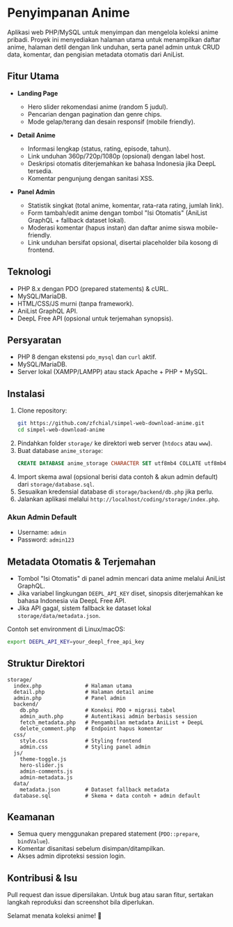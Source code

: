 # Penyimpanan Anime

Aplikasi web PHP/MySQL untuk menyimpan dan mengelola koleksi anime pribadi. Proyek ini menyediakan halaman utama untuk menampilkan daftar anime, halaman detil dengan link unduhan, serta panel admin untuk CRUD data, komentar, dan pengisian metadata otomatis dari AniList.

## Fitur Utama

- **Landing Page**
  - Hero slider rekomendasi anime (random 5 judul).
  - Pencarian dengan pagination dan genre chips.
  - Mode gelap/terang dan desain responsif (mobile friendly).

- **Detail Anime**
  - Informasi lengkap (status, rating, episode, tahun).
  - Link unduhan 360p/720p/1080p (opsional) dengan label host.
  - Deskripsi otomatis diterjemahkan ke bahasa Indonesia jika DeepL tersedia.
  - Komentar pengunjung dengan sanitasi XSS.

- **Panel Admin**
  - Statistik singkat (total anime, komentar, rata-rata rating, jumlah link).
  - Form tambah/edit anime dengan tombol "Isi Otomatis" (AniList GraphQL + fallback dataset lokal).
  - Moderasi komentar (hapus instan) dan daftar anime siswa mobile-friendly.
  - Link unduhan bersifat opsional, disertai placeholder bila kosong di frontend.

## Teknologi

- PHP 8.x dengan PDO (prepared statements) & cURL.
- MySQL/MariaDB.
- HTML/CSS/JS murni (tanpa framework).
- AniList GraphQL API.
- DeepL Free API (opsional untuk terjemahan synopsis).

## Persyaratan

- PHP 8 dengan ekstensi `pdo_mysql` dan `curl` aktif.
- MySQL/MariaDB.
- Server lokal (XAMPP/LAMPP) atau stack Apache + PHP + MySQL.

## Instalasi

1. Clone repository:
   ```bash
   git https://github.com/zfchial/simpel-web-download-anime.git
   cd simpel-web-download-anime
   ```
2. Pindahkan folder `storage/` ke direktori web server (`htdocs` atau `www`).
3. Buat database `anime_storage`:
   ```sql
   CREATE DATABASE anime_storage CHARACTER SET utf8mb4 COLLATE utf8mb4_unicode_ci;
   ```
4. Import skema awal (opsional berisi data contoh & akun admin default) dari `storage/database.sql`.
5. Sesuaikan kredensial database di `storage/backend/db.php` jika perlu.
6. Jalankan aplikasi melalui `http://localhost/coding/storage/index.php`.

### Akun Admin Default
- Username: `admin`
- Password: `admin123`

## Metadata Otomatis & Terjemahan

- Tombol "Isi Otomatis" di panel admin mencari data anime melalui AniList GraphQL.
- Jika variabel lingkungan `DEEPL_API_KEY` diset, sinopsis diterjemahkan ke bahasa Indonesia via DeepL Free API.
- Jika API gagal, sistem fallback ke dataset lokal `storage/data/metadata.json`.

Contoh set environment di Linux/macOS:
```bash
export DEEPL_API_KEY=your_deepl_free_api_key
```

## Struktur Direktori

```
storage/
  index.php              # Halaman utama
  detail.php             # Halaman detail anime
  admin.php              # Panel admin
  backend/
    db.php               # Koneksi PDO + migrasi tabel
    admin_auth.php       # Autentikasi admin berbasis session
    fetch_metadata.php   # Pengambilan metadata AniList + DeepL
    delete_comment.php   # Endpoint hapus komentar
  css/
    style.css            # Styling frontend
    admin.css            # Styling panel admin
  js/
    theme-toggle.js
    hero-slider.js
    admin-comments.js
    admin-metadata.js
  data/
    metadata.json        # Dataset fallback metadata
  database.sql           # Skema + data contoh + admin default
```

## Keamanan

- Semua query menggunakan prepared statement (`PDO::prepare`, `bindValue`).
- Komentar disanitasi sebelum disimpan/ditampilkan.
- Akses admin diproteksi session login.

## Kontribusi & Isu

Pull request dan issue dipersilakan. Untuk bug atau saran fitur, sertakan langkah reproduksi dan screenshot bila diperlukan.

Selamat menata koleksi anime! 🎌

